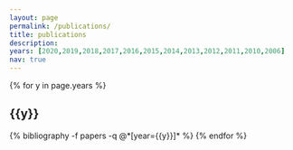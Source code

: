 ```yaml
---
layout: page
permalink: /publications/
title: publications
description: 
years: [2020,2019,2018,2017,2016,2015,2014,2013,2012,2011,2010,2006]
nav: true
---
```


<div class="publications">

{% for y in page.years %}
  <h2 class="year">{{y}}</h2>
  {% bibliography -f papers -q @*[year={{y}}]* %}
{% endfor %}

</div>

